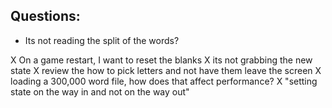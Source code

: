 ## Questions:



- Its not reading the split of the words?

X On a game restart, I want to reset the blanks
 X its not grabbing the new state
X review the how to pick letters and not have them leave the screen
X loading a 300,000 word file, how does that affect performance?
X "setting state on the way in and not on the way out"
